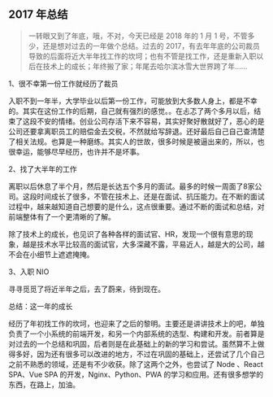 ## 2017 年总结

> 一转眼又到了年底，哦，不对，今天已经是 2018 年的 1 月 1 号，不管多少，还是想对过去的一年做个总结。过去的 2017，有去年年底的公司裁员导致的后面将近大半年找工作的坎坷；也有不管是找工作，还是重新入职以后在技术上的成长；年终搬了家；年尾去哈尔滨冰雪大世界跨了年……

1、很不幸第一份工作就经历了裁员

入职不到一年半，大学毕业以后第一份工作，可能放到大多数人身上，都是不幸的。其实在这份工作的后期，自己就有强烈的感觉。。在忐忑了两个多月以后，结束了这段不安的情绪。创业公司存活下来不容易，其实好聚好散就好了，恶心的是公司还要拿离职员工的赔偿金去交税，不然就给写辞退。还好最后自己自己查清楚了相关法规。也算是一种磨练。其实人的世故，很多时候是被逼出来的，所以，也很幸运，能够尽早经历，也许并不是坏事。

2、找了大半年的工作

离职以后休息了半个月，然后是长达五个多月的面试。最多的时候一周面了8家公司。这段时间成长了很多，不管在技术上、还是在面试、抗压能力。在不断的面试过程中，越来越知道自己想要的是什么，这点很重要。通过不断的面试和总结，对前端整体有了一个更清晰的了解。

除了技术上的成长，也见识了各种各样的面试官、HR，发现一个很有意思的现象，越是技术水平比较高的面试官，大多深藏不露，平易近人，越是大的公司，越不会在小细节上遮遮掩掩。

3、入职 NIO

寻寻觅觅了将近半年之后，去了蔚来，待到现在。

总结：这一年的成长

经历了年初找工作的坎坷，也迎来了之后的黎明。主要还是讲讲技术上的吧，单独负责了一个小系统的前端开发，和另一个内部系统的选型、构建和开发。前者算是对过去的一个总结和巩固，后者则是在此基础上的新的学习和尝试。虽然算不上做得多好，因为还有很多可以改进的地方，不过在巩固的基础上，还尝试了几个自己之前不熟悉的领域，还是有不少收获。除了这两个之外，也尝试了 Node 、React SPA、Vue SPA 的开发，Nginx、Python、PWA 的学习和应用。还有很多想学的东西，在路上，加油。
